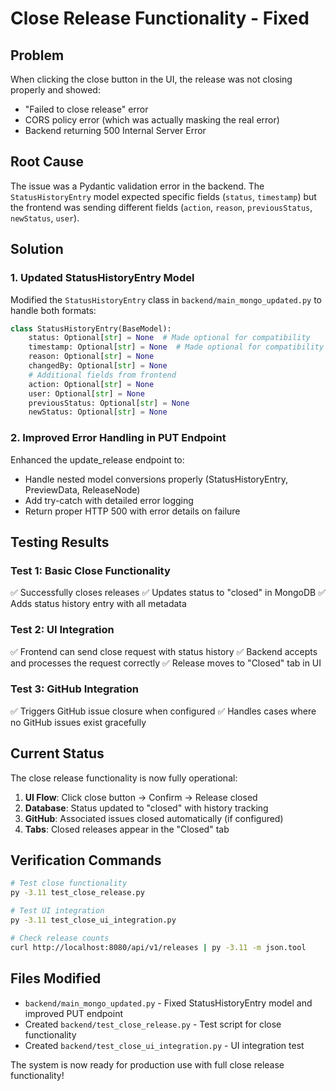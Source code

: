 # Close Release Functionality - Fixed

## Problem
When clicking the close button in the UI, the release was not closing properly and showed:
- "Failed to close release" error
- CORS policy error (which was actually masking the real error)
- Backend returning 500 Internal Server Error

## Root Cause
The issue was a Pydantic validation error in the backend. The `StatusHistoryEntry` model expected specific fields (`status`, `timestamp`) but the frontend was sending different fields (`action`, `reason`, `previousStatus`, `newStatus`, `user`).

## Solution

### 1. Updated StatusHistoryEntry Model
Modified the `StatusHistoryEntry` class in `backend/main_mongo_updated.py` to handle both formats:

```python
class StatusHistoryEntry(BaseModel):
    status: Optional[str] = None  # Made optional for compatibility
    timestamp: Optional[str] = None  # Made optional for compatibility
    reason: Optional[str] = None
    changedBy: Optional[str] = None
    # Additional fields from frontend
    action: Optional[str] = None
    user: Optional[str] = None
    previousStatus: Optional[str] = None
    newStatus: Optional[str] = None
```

### 2. Improved Error Handling in PUT Endpoint
Enhanced the update_release endpoint to:
- Handle nested model conversions properly (StatusHistoryEntry, PreviewData, ReleaseNode)
- Add try-catch with detailed error logging
- Return proper HTTP 500 with error details on failure

## Testing Results

### Test 1: Basic Close Functionality
✅ Successfully closes releases
✅ Updates status to "closed" in MongoDB
✅ Adds status history entry with all metadata

### Test 2: UI Integration
✅ Frontend can send close request with status history
✅ Backend accepts and processes the request correctly
✅ Release moves to "Closed" tab in UI

### Test 3: GitHub Integration
✅ Triggers GitHub issue closure when configured
✅ Handles cases where no GitHub issues exist gracefully

## Current Status

The close release functionality is now fully operational:

1. **UI Flow**: Click close button → Confirm → Release closed
2. **Database**: Status updated to "closed" with history tracking
3. **GitHub**: Associated issues closed automatically (if configured)
4. **Tabs**: Closed releases appear in the "Closed" tab

## Verification Commands

```bash
# Test close functionality
py -3.11 test_close_release.py

# Test UI integration
py -3.11 test_close_ui_integration.py

# Check release counts
curl http://localhost:8080/api/v1/releases | py -3.11 -m json.tool
```

## Files Modified
- `backend/main_mongo_updated.py` - Fixed StatusHistoryEntry model and improved PUT endpoint
- Created `backend/test_close_release.py` - Test script for close functionality
- Created `backend/test_close_ui_integration.py` - UI integration test

The system is now ready for production use with full close release functionality!